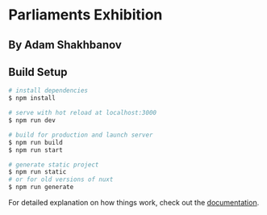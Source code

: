 # Parliaments Exhibition

## By Adam Shakhbanov

## Build Setup

```bash
# install dependencies
$ npm install

# serve with hot reload at localhost:3000
$ npm run dev

# build for production and launch server
$ npm run build
$ npm run start

# generate static project
$ npm run static
# or for old versions of nuxt
$ npm run generate
```

For detailed explanation on how things work, check out the [documentation](https://nuxtjs.org).